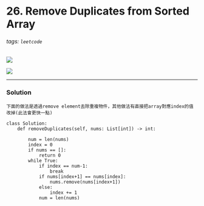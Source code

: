# 26. Remove Duplicates from Sorted Array
###### tags: `leetcode`

![](https://i.imgur.com/SRdmeAB.png)

![](https://i.imgur.com/Lvghjaq.png)

---
### Solution
    下面的做法是透過remove element去除重複物件，其他做法有直接把array對應index的值改掉(此法會更快一點)
```python=
class Solution:
    def removeDuplicates(self, nums: List[int]) -> int:
  
        num = len(nums)
        index = 0
        if nums == []:
            return 0
        while True:
            if index == num-1:
                break
            if nums[index+1] == nums[index]:
                nums.remove(nums[index+1])
            else:
                index += 1
            num = len(nums)
  
```